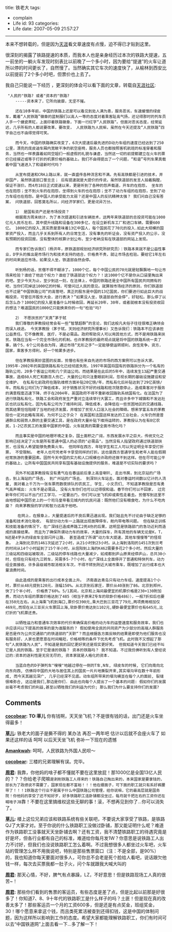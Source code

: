title: 铁老大
tags:
  - complain
  - Life
id: 93
categories:
  - Life
date: 2007-05-09 21:57:27
---

本来不想转载的，但是因为[天涯](http://www.tianya.cn)看文章速度有点慢，迫不得已才贴到这里。

很深刻的揭露了铁路提速的本质，而我本人也是亲身经历过本次的铁路大提速，五一前坐的一躺火车发现时刻表比以前晚了一个多小时，因为要给“提速”的火车让道所以停的时间更长了，自然慢了。当然确实其它车次的速度快了，从榆林到西安比以前提前了2个多小时吧，但票价也上去了。

我自己只能说一下经历 ，更深刻的体会可以看下面的文章，转载自[天涯社区](http://www.tianya.cn/new/publicforum/content.asp?stritem=no06&flag=1&idarticle=66225&idwriter=0&key=0):

     "人民的"铁路? 或者"资本的"铁路?
     　　-----资本来了，它所向披靡，无坚不摧。
     
     　　还在10多年前，中国的铁路上还是可以看见到处人满为患，服务恶劣，车速缓慢的绿皮车，戴着“人民铁路”徽章的蓝制服们以高人一等的态度对着乘客趾高气扬，还记得那时的列车员人手一个搪瓷茶缸，上面印着铁路徽章，下面一行红字“人民铁路“。但面对恶劣态度，经常延迟，几乎所有的人都说要改革，要改变， 人民铁路为人民嘛，虽然在今天还提及“人民铁路”四字自己也不由得觉得可笑。
     
     　　而今天，中国的铁路确实改变了，6次大提速后最先进的D动力车组的速度已经达到了250公里，漂亮的庞皮迪车厢内宽敞干净的航空座椅，服务人员也都按照客机航班的标准穿着和服务，当然也一样表露着如同空姐们一般虚假的礼貌与谦虚，当然这一切的前提都建立在火车的票价已经接近或等于打折的机票价格的基础上。我们不由得提出了一个问题，“和谐”号列车果真载着中国飞速进入了和谐新时代吗？
     
     　　从宣布提速和CRH上路以来，就一直盛传各种流言和不满。先有高铁都是引进的技术，并非国产，虽然铁道部口誓旦旦； 后有提速就是大提价的传说，虽然铁道部的发言人拍着胸膛，保证不涨价。而4月18日正式提速以来，更是听到了各种的怨声载道，开车的在抱怨， 坐车的也在抱怨；坐不到火车的在抱怨，坐得到火车的也在抱怨；坐不了动力车组的在抱怨，坐到了动力车组也在抱怨。是中国人的承受能力太弱？还是中国人的反抗精神太强？ 我们问自己没有答案， 问铁道部，回答莫名所以，问经济学家们，更是诧异万分。
     
     　　1） 是国有资产还是市场投资？
     　　根据南方周末统计，为了本次提速和引进车辆技术，这两年来铁道部的总投资可能在1000亿元人民币左右，其中提升线路和设备在300多亿，在设立新机车工厂和进口车辆，需要600亿。 1000亿的投入,其实质是意味着13亿中国人，每个国民花了70元的投入.如此大规模的国家资产投入，而且几乎关系到所有人的日常生活，没有事先的听证会，没有资产投入的公示，没有预期的投资回报，没有整体的核算计划公布，至少老衲没有在铁道部的网站上发现。
     
     　　而专家们告诉我们（杨洪年，原铁道部规划经济研究所研究员）：铁路本来就不是公益性事业，D字头的推出是市场行为和技术支持的结合，价格贵不贵，就让市场去检验。要给它1年左右的时间来适应市场，如果没人坐，铁道部自然会停。
     
     　　听到杨的话，贫僧不得不糊涂了。1000个亿，每个中国公民的70元就是轻飘飘地一句让市场来检验？谁给了他这个权力？谁给了铁道部这个权力？！这1000个亿不是你从口袋里掏出来的吧。至少今天为止，至少到这一刻，在法律上，中国的铁路还是全中国所有国民共同拥有的吧，当你们花掉这1000亿的时候，可曾问过人民的意见。就算按市场经济的原则，你们铁道部也不过是“中国铁路公司“的高管吧，真正的股东是中国的13亿国民，你们要进行如此巨大的战略投资，可曾召开股东大会，进行表决？”如果没人坐，铁道部自然会停“，好轻松。那么停了以后怎么办？1000亿的投入是准备什么时候收回，再延长20年，30年，或者就根本没有投资收回的想法？难道国民的1000亿只能换来你的一句"检验"吗?
     
     　　2） 不愿扶贫的“天真”茅于轼
     　　我们尊敬的茅教授经常会有一些“智慧超群”的言论，我们这般凡夫俗子往往很难正确领会而误入歧途。 今天茅教授（茅于轼，天则经济研究所理事长）又告诉我们：铁路本不应该承担公益责任。它不像教育、医疗，不是必需品。政府帮助穷人可以用其他方式，而不是用铁路来扶贫。铁路应当有一个完全市场化的机制。也许茅教授的最终观点就是将中国的铁路系统一卖了事，搞个5，6个公司各自为阵，通过市场“无形之手“一定能够使运转顺利，良性竞争，资方，国家，乘客多方得利，好一个帕累多进步。
     
     　　但在茅教授美妙蓝图的反面，贫僧也有些来自先进的市场的西方案例可以告诉大家。 1995年-2002年的英国铁路私有化已经彻底失败。1997年英国将国有的铁路拆分为一个私有的路轨公司，20多个客运公司和几个货运公司。而结果是在此后的5年中，连续发生13起严重交通事故，造成60人死亡和数百人伤亡，大量的公司只注重眼前利润，忽视长期的基础设施建设和安全维护， 在私有化前政府在路轨维修方面补贴20亿镑/年，而私有化后补贴达到了29亿英镑/年。而私有公司们为了降低成本，对于销售状况不好的线路和班次随意停止，造成乘客对于服务的满意程度迅速下降，终于在2004年，英国政府不得不重新收回路轨系统国有化。在法国为了进行铁路私有化，铁路工会和政府发生严重对立连续举行大罢工，而且许多中下城镇和不发达社区也抗议私有化，因为私有公司为了维持利润，降低成本，会降低在一些贫困地区的交通线路，而其结果恰恰阻碍了当地的经济发展，并增加了贫穷人口溶入社会的障碍。想来学富五车的茅教授也一定对此略有耳闻，为何不公之于众？ 在英国和法国这样发达的工业社会，火车仍然是普通群众和弱势人群的主要交通工具，是在政府大量补贴下维持运转的，茅教授认为在有8亿农民，1-2亿农民工的发展中国家的中国，火车就真的需要全面市场化吗？
     
     　　而且事实是中国的地理环境之复杂，国土面积之广阔，东西发展水平之巨大，传统文化之影响已经决定了火车是所有普通中国人的必须的"必需品"。当然没有人指望政府通过铁道部扶贫，也没有人希望能够免费乘火车。 但同样在西方，年轻学生和工人可以凭证明全年享受打折票， 不受限制。 老年人也可凭老年卡享受同样的打折。这也是西方普通学生和老年人能在假期经常旅游的重要因素。固然今天中国的实力和人口规模也许政府还做不到这样。但在尽可能公平的基础上，让所有中国国民共同享有国有基础设施提供的服务，难道是不切实际的要求吗？
     
     　　另外不知道茅教授有没有勇气在在春运前后拿上高音喇叭, 走出书房，到北京站的广场去，到上海站的广场去， 到广州站的广场去， 到深圳火车站去，面对春运时间数以亿计的人流量, 面对着上千万为一张车票而数夜排队的农民工, 学生, 小文员们, 不知道茅教授是否有勇气高声喊出: 火车不是必需品, 没有火车你们也可以过得很和谐。春节你们可以不回家， 过完新年你们可以不出门打工学习，一定要出门，你们可以坐飞机抑或索性走着去。贫僧写到这里不由地想起中国历史上的一个司马皇帝看见城内的饥民问道：既然他们没有粮食吃，为什么不吃肉糜？ 向来茅教授的学识和智力远高于他吧。
     
     　　 在网上，在报章上，大量提速后的不良后果迅速出现。我们姑且先不讨论由于缺乏足够的准备和技术消化吸收， 有部分动力车一上路就出现故障停车，舱内带电等问题。 但在缺乏训练和技能准备的情况下，在广深线已造成养路工2死4伤的后果，这明显是铁路部门的急功近利而造成的直接结果。 而且为了确保所谓动力车的效率，大量的踩车，所有其他的车辆无论是K，T，N还是4字头的绿皮车全部闪开让路， 甚至造成了所谓“动力车大提速，其他车慢慢等“的怪现象。 上海到北京的1461次延迟了2小时，从21小时到23小时。从上海到洛阳的1451次到兰考的时间从14个小时延到了15个半小时，从信阳到上海的K462需要多花2个多小时。然后大量的三级站和四级站被取消，二级站的停车线路也大量减少，如成都到庐山原来经停庐山，总共30小时，但现在只有经九江转车，另需多5-7个小时。在广深线上全面停开了普通和特快列车，动力组全面接收。许多县级城市取消相关车次，不得不转到附近大城市乘车，既增加了出行成本也大量浪费时间。
     
     　　由此造成的是乘客的出行成本全面上升。 济南直达青岛只有动力车组，速度提高1个小时，票价从48元提到120元，涨幅150%。从北京到石家庄，票价从40涨到了86。北京到郑州，快了1个半小时， 价格贵了60%。5/1其间，北京和上海间最便宜的机票价格是230+130附加费，而动力车组的票面价格达到了485（相当于原来Z专车的软卧价格486）），一般7折扣后也要在350元左右。从上海乘飞机到海口,票价仅390元,乘大巴到三亚花了79元,两项费用相加仅469元,而现在从三亚买火车票回上海,软卧票价竟达到1102元,硬卧最便宜票价也有645元,比打折的飞机票还贵。
     
     　　以牺牲运力和普通车次效率的代价来确保高价格的动力车的运营速度和服务效率，我们也许应该问以下提高的效率的是为谁服务的？ 假如使用全民的共同资产为少部分的高端人群服务是否是作为公共交通部门的铁道部的“天职“？而且根据各方面反映的结果是即使为他们服务也没有服务好，人家也更愿意在时间略短，价格相等的条件下优先考虑飞机。此时我不又想起了那句”人民铁路为人民“，不知道是我的回忆更好笑还是现实更好笑。 但我知道今天我们已经不叫它是人民的铁路，至于它是谁的铁路？ 资本的铁路吗？ 我不知道。不过我仿佛听到有人曾经说过的:资本的逐利性是无穷无尽的, 资本家就是人格化的资本.
     
     　　当蓝白色的D子弹列车"嗖嗖"地越过停在一侧的T车,N车, 绿皮车的时候, 它们向南向北向东向西, 仿佛将中国的大地与居住其上的国民一片片地撕裂开来,其实壕沟早在数十年前形成, 而今天其越见深广, 几乎已经深不见底。动车组所带来的壕沟横亘在每个人的面前, 裂缝很难弥合, 这边是我们,那边是你们. 由此也向每个人提出了一个基本的问题: 假如你们的发展丝毫不考虑我们的利益,甚至以牺牲我们的利益为代价; 那么我们为什么要支持你们的发展?
## Comments

**[cocobear](#92 "2007-05-11 23:20:06"):** **TO:草儿** 你有钱啊，天天坐飞机？不是很有钱的话，出门还是火车坐得最多！

**[草儿](#93 "2007-05-11 19:24:20"):** 铁老大的面子是撕不得的 某办法 再忍一两年吧 估计以后就不会座火车了 如果还这样的话 呵呵 以后天天坐飞机 弥补一下现在的遗憾

**[Amankwah](#4546 "2008-10-24 22:23:02"):** 呵呵，人民铁路为外国人民呗～

**[cocobear](#1448 "2007-08-15 10:21:54"):** 三楼的兄弟理解有误。完毕。

**[周君](#1443 "2007-08-14 22:00:36"):** 我靠，你他妈的啥子都不懂就不要在这里放屁！那1000亿是全国13亿人民的？？？你给老子爬嘛```是剥削铁路工人得来的！铁路自己掏出来的，本来国家是要拿钱的，部长为了政绩说不需要了，国家现在都不富裕！！！他在绷面子，可下面的职工就只有系好裤腰带了！！！1铁路这个行业不是属于什么中国铁路公司管理，给你说嘛，它的最高层就是国务院！你他妈的享受了还不知好歹，好多铁路职工连卧铺都没坐过，每月就千把左右的工资你还在喊啥子JB```靠！不要在这里搞维权这些无聊的事！滚，不想再见到你了...你可以消失了。

**[草儿](#1444 "2007-08-14 23:20:51"):** 楼上这位兄弟应该和铁路系统有些关联吧，不要说大家享受了铁路，是铁路QJ了大家才对。至于你说的什么铁路职工没做过卧铺，那又能证明什么呢？难道作为铁路职工没事就天天坐卧铺去啊？还有工资，我不清楚铁路职工的待遇究竟是好是坏，但各行业都有自己的标准，难道给你每月发1W？你意思是说铁路工人出力不讨好，但我们也没说铁路职工怎么着啊。不过我想很多人都坐过火车吧，火车站的管理怎么样不用我说吧，特别是那些售票窗口（注：不是全部，是90%）的，我也知道你每天要面对很多人，可你总不会老是死个脸给人看吧，说话跟欠他钱一样，每次去买票我都一肚子火，问个车就跟我大喊大叫的

**[周君](#1604 "2007-09-06 16:21:24"):** 那天心情，不好，脾气有点暴躁，LZ，不好意思！但是铁路现场工人真的很苦~！

**[周君](#1605 "2007-09-06 16:26:07"):** 那些你们看到的售票的客运员，有些态度是差了点，但是比起以前那是好很多了！你知道7、8、9十年代的铁路职工是什么样子的吗？土匪！但是现在真的改善太多了！那些客运员一个月的工资600多，但是还是有点奖金，班组奖金，30！哪个愿意来拿这个钱，而且类死累活被查到还得扣钱，这是中国的体制问题，因为这样所以影响到工作的态度。希望大家都能理解铁路职工，你们有时间可以去“中国铁道网”上面去看一下...多了解一下！

